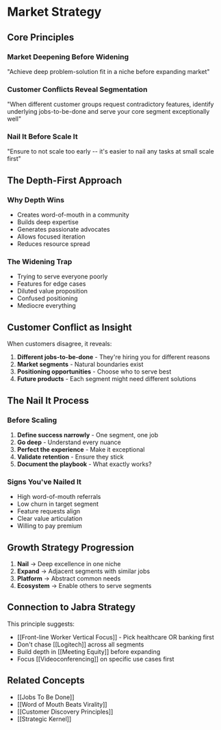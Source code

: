 # Market Strategy

## Core Principles

### Market Deepening Before Widening
"Achieve deep problem-solution fit in a niche before expanding market"

### Customer Conflicts Reveal Segmentation
"When different customer groups request contradictory features, identify underlying jobs-to-be-done and serve your core segment exceptionally well"

### Nail It Before Scale It
"Ensure to not scale too early -- it's easier to nail any tasks at small scale first"

## The Depth-First Approach

### Why Depth Wins
- Creates word-of-mouth in a community
- Builds deep expertise
- Generates passionate advocates
- Allows focused iteration
- Reduces resource spread

### The Widening Trap
- Trying to serve everyone poorly
- Features for edge cases
- Diluted value proposition
- Confused positioning
- Mediocre everything

## Customer Conflict as Insight

When customers disagree, it reveals:
1. **Different jobs-to-be-done** - They're hiring you for different reasons
2. **Market segments** - Natural boundaries exist
3. **Positioning opportunities** - Choose who to serve best
4. **Future products** - Each segment might need different solutions

## The Nail It Process

### Before Scaling
1. **Define success narrowly** - One segment, one job
2. **Go deep** - Understand every nuance
3. **Perfect the experience** - Make it exceptional
4. **Validate retention** - Ensure they stick
5. **Document the playbook** - What exactly works?

### Signs You've Nailed It
- High word-of-mouth referrals
- Low churn in target segment
- Feature requests align
- Clear value articulation
- Willing to pay premium

## Growth Strategy Progression

1. **Nail** → Deep excellence in one niche
2. **Expand** → Adjacent segments with similar jobs
3. **Platform** → Abstract common needs
4. **Ecosystem** → Enable others to serve segments

## Connection to Jabra Strategy

This principle suggests:
- [[Front-line Worker Vertical Focus]] - Pick healthcare OR banking first
- Don't chase [[Logitech]] across all segments
- Build depth in [[Meeting Equity]] before expanding
- Focus [[Videoconferencing]] on specific use cases first

## Related Concepts
- [[Jobs To Be Done]]
- [[Word of Mouth Beats Virality]]
- [[Customer Discovery Principles]]
- [[Strategic Kernel]]